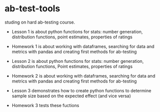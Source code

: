 # ab-test-tools
studing on hard ab-testing course.
- Lesson 1 is about python functions for stats: number generation, distribution functions, point estimates, properties of ratings
- Homework 1 is about working with dataframes, searching for data and metrics with pandas and creating first methods for ab-testing

- Lesson 2 is about python functions for stats: number generation, distribution functions, Point estimates, properties of ratings
- Homework 2 is about working with dataframes, searching for data and metrics with pandas and creating first methods for ab-testing

- Lesson 3 demonstrates how to create python functions to determine sample size based on the expected effect (and vice versa)
- Homework 3 tests these fuctions
